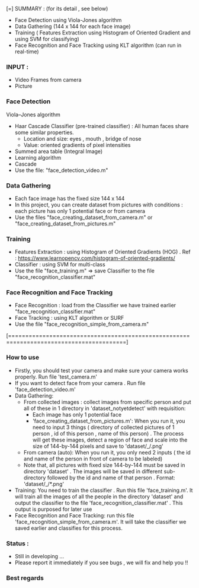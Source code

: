 
[=] SUMMARY : (for its detail , see below) 
- Face Detection using Viola-Jones algorithm 
- Data Gathering (144 x 144 for each face image)
- Training ( Features Extraction using Histogram of Oriented Gradient and using SVM for classifying) 
- Face Recognition and Face Tracking using KLT algorithm (can run in real-time)

### INPUT :
- Video Frames from camera
- Picture

### Face Detection
Viola–Jones algorithm
- Haar Cascade Classifier (pre-trained classifier) : All human faces share some similar properties.
    + Location and size: eyes , mouth , bridge of nose 
    + Value: oriented gradients of pixel intensities 
- Summed area table (Integral Image) 
- Learning algorithm 
- Cascade 
- Use the file: "face_detection_video.m"


### Data Gathering 
- Each face image has the fixed size 144 x 144 
- In this project, you can create dataset from pictures with conditions : each picture has only 1 potential face 
or from camera 
- Use the files "face_creating_dataset_from_camera.m" or "face_creating_dataset_from_pictures.m"


### Training
- Features Extraction : using Histogram of Oriented Gradients (HOG) . Ref : https://www.learnopencv.com/histogram-of-oriented-gradients/
- Classifier : using SVM for multi-class
- Use the file "face_training.m" => save Classifier to the file "face_recognition_classifier.mat"


### Face Recognition and Face Tracking 
- Face Recognition : load from the Classifier we have trained earlier "face_recognition_classifier.mat"
- Face Tracking : using KLT algorithm or SURF 
- Use the file "face_recognition_simple_from_camera.m"


[========================================================================================]

### How to use 
- Firstly, you should test your camera and make sure your camera works properly. Run file 'test_camera.m'
- If you want to detect face from your camera . Run file 'face_detection_video.m'
- Data Gathering: 
   + From collected images : collect images from specific person and put all of these in 1 directory in 'dataset_notyetdetect'
with requisition:   
        + Each image has only 1 potential face 
        + 'face_creating_dataset_from_pictures.m': When you run it, you need to input 3 things ( directory of collected pictures of 1 person , id of this person , name of this person) .  The process will get these images, detect a region of face and scale into the size of 144-by-144 pixels and save to 'dataset/<id>_<name>/<numPic>.png'
   + From camera (auto): When you run it, you only need 2 inputs ( the id and name of the person in front of camera to be labeled)
   + Note that, all pictures with fixed size 144-by-144 must be saved in directory 'dataset' . The images will be saved in different sub-directory followed by the id and name of that person . Format: 'dataset/<id>_<personName>/*.png'
- Training: You need to train the classifier . Run this file 'face_training.m'. It will train all the images of all the people in the directory 'dataset' and output the classifier to the file 'face_recognition_classifier.mat' . This output is purposed for later use 
- Face Recognition and Face Tracking: run this file 'face_recognition_simple_from_camera.m'. It will take the classifier we saved earlier and classifies for this process. 

### Status : 
- Still in developing ... 
- Please report it immediately if you see bugs , we will fix and help you !! 

### Best regards


